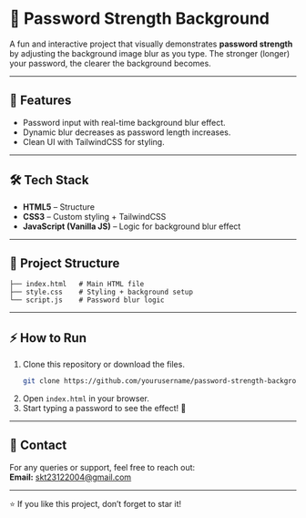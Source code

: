 # 🔐 Password Strength Background

A fun and interactive project that visually demonstrates **password strength** by adjusting the background image blur as you type. The stronger (longer) your password, the clearer the background becomes.

---

## 🚀 Features
- Password input with real-time background blur effect.
- Dynamic blur decreases as password length increases.
- Clean UI with TailwindCSS for styling.

---

## 🛠️ Tech Stack
- **HTML5** – Structure  
- **CSS3** – Custom styling + TailwindCSS  
- **JavaScript (Vanilla JS)** – Logic for background blur effect  

---

## 📂 Project Structure
```
├── index.html   # Main HTML file
├── style.css    # Styling + background setup
└── script.js    # Password blur logic
```

---

## ⚡ How to Run
1. Clone this repository or download the files.  
   ```bash
   git clone https://github.com/yourusername/password-strength-background.git
   ```
2. Open `index.html` in your browser.  
3. Start typing a password to see the effect! 🎉  

---

## 📧 Contact
For any queries or support, feel free to reach out:  
**Email:** skt23122004@gmail.com  

---

⭐ If you like this project, don’t forget to star it!
